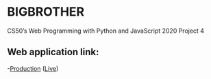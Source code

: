 # BIGBROTHER
CS50’s Web Programming with Python and JavaScript 2020 Project 4

## Web application link:
-[Production](https://pnpwillowbridge-production.herokuapp.com/) ([Live](https://pnpwillowbridge.com/))
